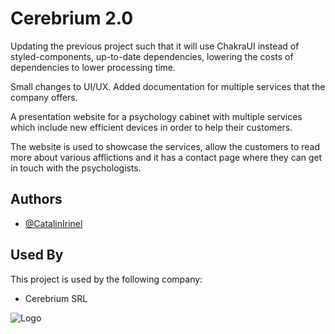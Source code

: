 # Cerebrium 2.0

Updating the previous project such that it will use ChakraUI instead of styled-components, up-to-date dependencies, lowering the costs of dependencies to lower processing time.

Small changes to UI/UX. Added documentation for multiple services that the company offers.

A presentation website for a psychology cabinet with multiple services which include new efficient devices in order to help their customers.

The website is used to showcase the services, allow the customers to read more about various afflictions and it has a contact page where they can get in touch with the psychologists.

## Authors

- [@CatalinIrinel](https://github.com/CatalinIrinel)

## Used By

This project is used by the following company:

- Cerebrium SRL

![Logo](https://cerebrium.ro/static/media/NILF_Logo_1_W.4ff7c08d68569770e02b.png)
